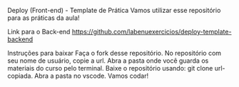 Deploy (Front-end) - Template de Prática
Vamos utilizar esse repositório para as práticas da aula!

Link para o Back-end
https://github.com/labenuexercicios/deploy-template-backend

Instruções para baixar
Faça o fork desse repositório.
No repositório com seu nome de usuário, copie a url.
Abra a pasta onde você guarda os materiais do curso pelo terminal.
Baixe o repositório usando: git clone url-copiada.
Abra a pasta no vscode. Vamos codar!
